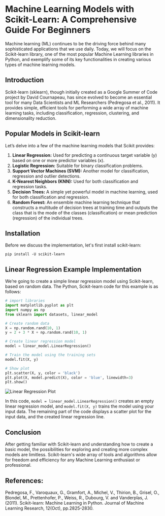 # Machine Learning Models with Scikit-Learn: A Comprehensive Guide For Beginners

Machine learning (ML) continues to be the driving force behind many sophisticated applications that we use daily. Today, we will focus on the Scikit-learn library, one of the most popular Machine Learning libraries in Python, and exemplify some of its key functionalities in creating various types of machine learning models.

## Introduction

Scikit-learn (sklearn), though initially created as a Google Summer of Code project by David Cournapeau, has since evolved to become an essential tool for many Data Scientists and ML Researchers (Pedregosa et al., 2011). It provides simple, efficient tools for performing a wide array of machine learning tasks, including classification, regression, clustering, and dimensionality reduction.

## Popular Models in Scikit-learn 

Let’s delve into a few of the machine learning models that Scikit provides:

1. **Linear Regression:** Used for predicting a continuous target variable (y) based on one or more predictor variables (x).<br>
2. **Logistic Regression:** Suitable for binary classification problems.
3. **Support Vector Machines (SVM):** Another model for classification, regression and outlier detections.<br>
4. **K-Nearest Neighbors (KNN):** Used for both classification and regression tasks.<br>
5. **Decision Trees:** A simple yet powerful model in machine learning, used for both classification and regression.<br>
6. **Random Forest:** An ensemble machine learning technique that constructs a multitude of decision trees at training time and outputs the class that is the mode of the classes (classification) or mean prediction (regression) of the individual trees.

## Installation

Before we discuss the implementation, let's first install scikit-learn:
```
pip install -U scikit-learn
```

## Linear Regression Example Implementation

We’re going to create a simple linear regression model using Scikit-learn, based on random data. The Python, Scikit-learn code for this example is as follows:

```python
# import libraries
import matplotlib.pyplot as plt
import numpy as np
from sklearn import datasets, linear_model

# Create random data
X = np.random.rand(10, 1)
y = 2 + 3 * X + np.random.rand(10, 1)

# Create linear regression model
model = linear_model.LinearRegression()

# Train the model using the training sets
model.fit(X, y)

# Show plot
plt.scatter(X, y, color = 'black')
plt.plot(X, model.predict(X), color = 'blue', linewidth=3)
plt.show()
```

![Linear Regression Plot](https://scikit-learn.org/stable/_images/sphx_glr_plot_ols_001.png)

In this code, `model = linear_model.LinearRegression()` creates an empty linear regression model, and `model.fit(X, y)` trains the model using your input data. The remaining part of the code displays a scatter plot for the input data, and the created linear regression line.

## Conclusion

After getting familiar with Scikit-learn and understanding how to create a basic model, the possibilities for exploring and creating more complex models are limitless. Scikit-learn's wide array of tools and algorithms allow for freedom and efficiency for any Machine Learning enthusiast or professional.

## References:

Pedregosa, F., Varoquaux, G., Gramfort, A., Michel, V., Thirion, B., Grisel, O., Blondel, M., Prettenhofer, P., Weiss, R., Dubourg, V. and Vanderplas, J. (2011). Scikit-learn: Machine Learning in Python. Journal of Machine Learning Research, 12(Oct), pp.2825-2830.